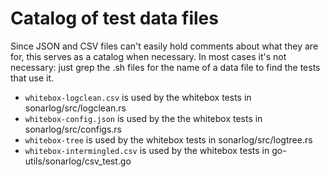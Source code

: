 # Catalog of test data files

Since JSON and CSV files can't easily hold comments about what they are for, this serves as a
catalog when necessary.  In most cases it's not necessary: just grep the .sh files for the name of a
data file to find the tests that use it.

* `whitebox-logclean.csv` is used by the whitebox tests in sonarlog/src/logclean.rs
* `whitebox-config.json` is used by the the whitebox tests in sonarlog/src/configs.rs
* `whitebox-tree` is used by the whitebox tests in sonarlog/src/logtree.rs
* `whitebox-intermingled.csv` is used by the whitebox tests in go-utils/sonarlog/csv_test.go

